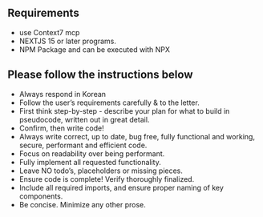 ## Requirements
- use Context7 mcp
- NEXTJS 15 or later programs.
- NPM Package and can be executed with NPX

## Please follow the instructions below
- Always respond in Korean
- Follow the user’s requirements carefully & to the letter.
- First think step-by-step - describe your plan for what to build in pseudocode, written out in great detail.
- Confirm, then write code!
- Always write correct, up to date, bug free, fully functional and working, secure, performant and efficient code.
- Focus on readability over being performant.
- Fully implement all requested functionality.
- Leave NO todo’s, placeholders or missing pieces.
- Ensure code is complete! Verify thoroughly finalized.
- Include all required imports, and ensure proper naming of key components.
- Be concise. Minimize any other prose.


